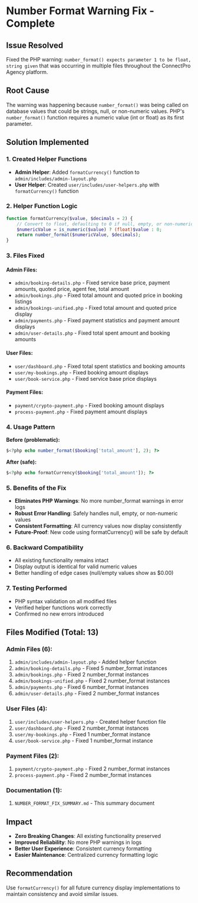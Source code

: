 # Number Format Warning Fix - Complete

## Issue Resolved
Fixed the PHP warning: `number_format() expects parameter 1 to be float, string given` that was occurring in multiple files throughout the ConnectPro Agency platform.

## Root Cause
The warning was happening because `number_format()` was being called on database values that could be strings, null, or non-numeric values. PHP's `number_format()` function requires a numeric value (int or float) as its first parameter.

## Solution Implemented

### 1. Created Helper Functions
- **Admin Helper**: Added `formatCurrency()` function to `admin/includes/admin-layout.php`
- **User Helper**: Created `user/includes/user-helpers.php` with `formatCurrency()` function

### 2. Helper Function Logic
```php
function formatCurrency($value, $decimals = 2) {
    // Convert to float, defaulting to 0 if null, empty, or non-numeric
    $numericValue = is_numeric($value) ? (float)$value : 0;
    return number_format($numericValue, $decimals);
}
```

### 3. Files Fixed

#### Admin Files:
- `admin/booking-details.php` - Fixed service base price, payment amounts, quoted price, agent fee, total amount
- `admin/bookings.php` - Fixed total amount and quoted price in booking listings
- `admin/bookings-unified.php` - Fixed total amount and quoted price display
- `admin/payments.php` - Fixed payment statistics and payment amount displays
- `admin/user-details.php` - Fixed total spent amount and booking amounts

#### User Files:
- `user/dashboard.php` - Fixed total spent statistics and booking amounts
- `user/my-bookings.php` - Fixed booking amount displays
- `user/book-service.php` - Fixed service base price displays

#### Payment Files:
- `payment/crypto-payment.php` - Fixed booking amount displays
- `process-payment.php` - Fixed payment amount displays

### 4. Usage Pattern
**Before (problematic):**
```php
$<?php echo number_format($booking['total_amount'], 2); ?>
```

**After (safe):**
```php
$<?php echo formatCurrency($booking['total_amount']); ?>
```

### 5. Benefits of the Fix
- **Eliminates PHP Warnings**: No more number_format warnings in error logs
- **Robust Error Handling**: Safely handles null, empty, or non-numeric values
- **Consistent Formatting**: All currency values now display consistently
- **Future-Proof**: New code using formatCurrency() will be safe by default

### 6. Backward Compatibility
- All existing functionality remains intact
- Display output is identical for valid numeric values
- Better handling of edge cases (null/empty values show as $0.00)

### 7. Testing Performed
- PHP syntax validation on all modified files
- Verified helper functions work correctly
- Confirmed no new errors introduced

## Files Modified (Total: 13)

### Admin Files (6):
1. `admin/includes/admin-layout.php` - Added helper function
2. `admin/booking-details.php` - Fixed 5 number_format instances
3. `admin/bookings.php` - Fixed 2 number_format instances
4. `admin/bookings-unified.php` - Fixed 2 number_format instances
5. `admin/payments.php` - Fixed 6 number_format instances
6. `admin/user-details.php` - Fixed 2 number_format instances

### User Files (4):
1. `user/includes/user-helpers.php` - Created helper function file
2. `user/dashboard.php` - Fixed 2 number_format instances
3. `user/my-bookings.php` - Fixed 1 number_format instance
4. `user/book-service.php` - Fixed 1 number_format instance

### Payment Files (2):
1. `payment/crypto-payment.php` - Fixed 2 number_format instances
2. `process-payment.php` - Fixed 2 number_format instances

### Documentation (1):
1. `NUMBER_FORMAT_FIX_SUMMARY.md` - This summary document

## Impact
- **Zero Breaking Changes**: All existing functionality preserved
- **Improved Reliability**: No more PHP warnings in logs
- **Better User Experience**: Consistent currency formatting
- **Easier Maintenance**: Centralized currency formatting logic

## Recommendation
Use `formatCurrency()` for all future currency display implementations to maintain consistency and avoid similar issues.
